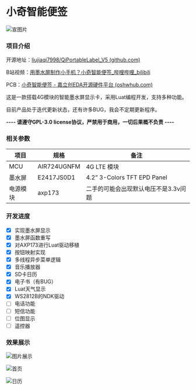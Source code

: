 # 小奇智能便签

![宣图片](https://image.lceda.cn/pullimage/VR8mgWEkG6WJpcXDRc760bkEHIUlsPoUezT3Z1B4.jpeg)

### 项目介绍

开源地址：[liujiaqi7998/QiPortableLabel_V5 (github.com)](https://github.com/liujiaqi7998/QiPortableLabel_V5)

B站视频：[用墨水屏制作小手机？小奇智能便签_哔哩哔哩_bilibili](https://www.bilibili.com/video/BV1yP4y1z7x4/)

PCB：[小奇智能便签 - 嘉立创EDA开源硬件平台 (oshwhub.com)](https://oshwhub.com/liujiaqi/qiportablelabel_v7)

这是一款搭载4G模块的智能墨水屏显示卡，采用Luat编程开发，支持多种功能。

目前产品处于迭代更新状态，还有许多BUG，我会不定期更新程序。

**---- 请遵守GPL-3.0 license协议，严禁用于商用，一切后果概不负责 ----**

### 相关参数

| 项目     | 规格        | 备注                                 |
| -------- | ----------- | ------------------------------------ |
| MCU      | AIR724UGNFM | 4G LTE 模块                          |
| 墨水屏   | E2417JS0D1  | 4.2” 3-Colors TFT EPD Panel          |
| 电源模块 | axp173      | 二手的可能会出现默认电压不是3.3v问题 |

### 开发进度

- [x] 实现墨水屏显示
- [x] 墨水屏函数重写
- [x] 对AXP173进行Luat驱动移植
- [x] 按钮映射实现
- [x] 多线程异步菜单逻辑
- [x] 音乐播放器
- [x] SD卡日历
- [x] 电子书（有BUG）
- [x] Luat天气显示
- [x] WS2812B的NDK驱动
- [ ] 电话功能
- [ ] 短信功能
- [ ] 位图显示
- [ ] 遥控器

### 效果展示

![图片展示](https://image.lceda.cn/pullimage/vmgdvb8fvqMXWmRb5RbmNoDLRFDuDy86Gk2Fo9eS.png)

![首页](https://image.lceda.cn/pullimage/yNdi2fz9W9LLEyfNGSYlkMryjDmOOBgiY82fN1ef.png)

![日历](https://image.lceda.cn/pullimage/9tA2Q2mu3qFHKLI5B2d0U3VxRKmNfRyed8R2OEko.png)



